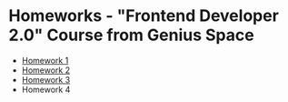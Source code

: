 # Homeworks - "Frontend Developer 2.0" Course from Genius Space

- [Homework 1](https://github.com/fyzaanya/genius-homework-1)
- [Homework 2](https://github.com/fyzaanya/genius-homework-2)
- [Homework 3](https://github.com/fyzaanya/genius-homework-3)
- Homework 4
